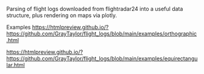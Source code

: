 Parsing of flight logs downloaded from flightradar24 into a useful data structure,
plus rendering on maps via plotly.

Examples
https://htmlpreview.github.io/?https://github.com/GrayTaylor/flight_logs/blob/main/examples/orthographic.html

https://htmlpreview.github.io/?https://github.com/GrayTaylor/flight_logs/blob/main/examples/equirectangular.html